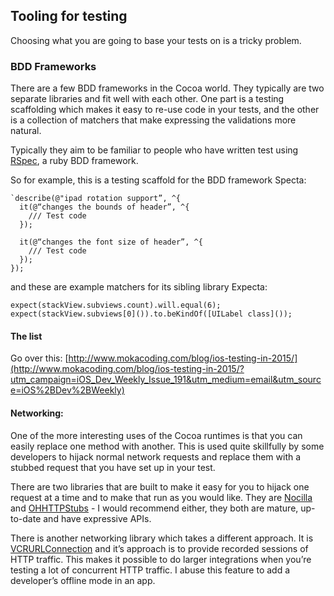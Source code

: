 
## Tooling for testing

Choosing what you are going to base your tests on is a tricky problem. 

### BDD Frameworks

There are a few BDD frameworks in the Cocoa world. They typically are two separate libraries and fit well with each other. One part is a testing scaffolding which makes it easy to re-use code in your tests, and the other is a collection of matchers that make expressing the validations more natural. 

Typically they aim to be familiar to people who have written test using [RSpec](http://rspec.info), a ruby BDD framework.

So for example, this is a testing scaffold for the BDD framework Specta:

``` objc
`describe(@"ipad rotation support”, ^{
  it(@“changes the bounds of header”, ^{
	/// Test code
  });

  it(@“changes the font size of header”, ^{
	/// Test code
  });
});
```

and these are example matchers for its sibling library Expecta:

``` objc
expect(stackView.subviews.count).will.equal(6);
expect(stackView.subviews[0]()).to.beKindOf([UILabel class]());
```

#### The list

Go over this:  [http://www.mokacoding.com/blog/ios-testing-in-2015/](http://www.mokacoding.com/blog/ios-testing-in-2015/?utm_campaign=iOS_Dev_Weekly_Issue_191&utm_medium=email&utm_source=iOS%2BDev%2BWeekly)

#### Networking:
One of the more interesting uses of the Cocoa runtimes is that you can easily replace one method with another. This is used quite skillfully by some developers to hijack normal network requests and replace them with a stubbed request that you have set up in your test.

There are two libraries that are built to make it easy for you to hijack one request at a time and to make that run as you would like. They are [Nocilla](https://github.com/luisobo/Nocilla) and  [OHHTTPStubs](https://github.com/AliSoftware/OHHTTPStubs) - I would recommend either, they both are mature, up-to-date and have expressive APIs.

There is another networking library which takes a different approach. It is [VCRURLConnection](https://github.com/dstnbrkr/VCRURLConnection) and it’s approach is to provide recorded sessions of HTTP traffic. This makes it possible to do larger integrations when you’re testing a lot of concurrent HTTP traffic. I abuse this feature to add a developer’s offline mode in an app.